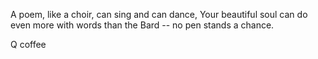 A poem, like a choir, can sing and can dance,
Your beautiful soul can do even more
with words than the Bard -- no pen stands a chance.

Q coffee